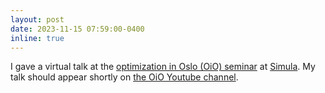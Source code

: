 ```yaml
---
layout: post
date: 2023-11-15 07:59:00-0400
inline: true
---
```


I gave a virtual talk at the [optimization in Oslo (OiO) seminar](https://thomas-surowiec.github.io/) at [Simula](https://www.simula.no/). My talk should appear shortly on [the OiO Youtube channel](https://www.youtube.com/@optimizationinoslooiosemin2698).
